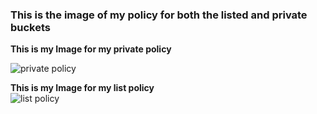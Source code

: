### This is the image of my policy for both the listed and private buckets


**This is my Image for my private policy**


![private policy](./home/inifavour/third_semester_assessment/task1/policy_private_image.png)



**This is my Image for my list policy**                                                                                                                                                                                                                                                                                                                                                                       
![list policy](./home/inifavour/third_semester_assessment/task1/policy_list_image.png)
